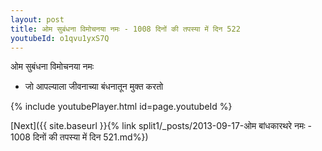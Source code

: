```yaml
---
layout: post
title: ओम सुबंधना विमोचनया नमः - 1008 दिनों की तपस्या में दिन 522
youtubeId: o1qvu1yxS7Q
---
```

 
 
 ओम सुबंधना विमोचनया नमः  
 
 -  जो आपल्याला जीवनाच्या बंधनातून मुक्त करतो 
 
  
 
  
 
 
 
 
 
 


{% include youtubePlayer.html id=page.youtubeId %}
 
[Next]({{ site.baseurl }}{% link  split1/_posts/2013-09-17-ओम बांधकारथरे नमः - 1008 दिनों की तपस्या में दिन 521.md%})
 
